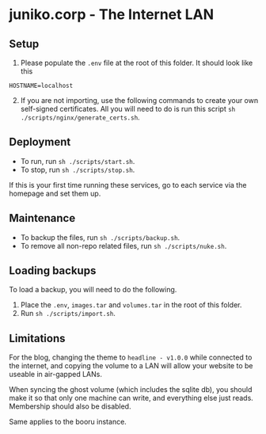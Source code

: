 # juniko.corp - The Internet LAN

## Setup
1. Please populate the `.env` file at the root of this folder. It should look like this
```
HOSTNAME=localhost
```
2. If you are not importing, use the following commands to create your own self-signed certificates. All you will need to do is run this script `sh ./scripts/nginx/generate_certs.sh`.


## Deployment
* To run, run `sh ./scripts/start.sh`.
* To stop, run `sh ./scripts/stop.sh`.

If this is your first time running these services, go to each service via the homepage and set them up.

## Maintenance
* To backup the files, run `sh ./scripts/backup.sh`.
* To remove all non-repo related files, run `sh ./scripts/nuke.sh`.

## Loading backups
To load a backup, you will need to do the following.
1. Place the `.env`, `images.tar` and `volumes.tar` in the root of this folder.
2. Run `sh ./scripts/import.sh`.

## Limitations
For the blog, changing the theme to `headline - v1.0.0` while connected to the internet, and copying the volume to a LAN will allow your website to be useable in air-gapped LANs.

When syncing the ghost volume (which includes the sqlite db), you should make it so that only one machine can write, and everything else just reads. Membership should also be disabled.

Same applies to the booru instance.
